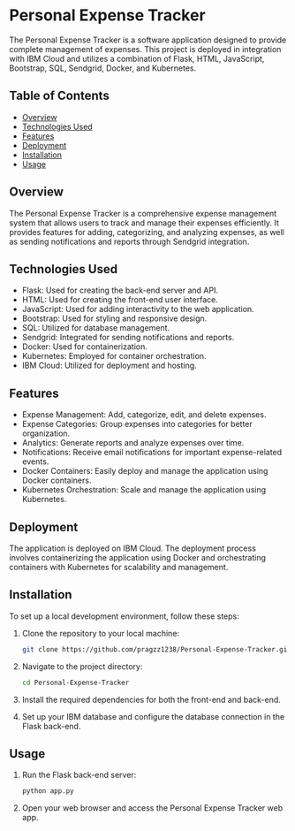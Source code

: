 # Personal Expense Tracker

The Personal Expense Tracker is a software application designed to provide complete management of expenses. This project is deployed in integration with IBM Cloud and utilizes a combination of Flask, HTML, JavaScript, Bootstrap, SQL, Sendgrid, Docker, and Kubernetes.

## Table of Contents

- [Overview](#overview)
- [Technologies Used](#technologies-used)
- [Features](#features)
- [Deployment](#deployment)
- [Installation](#installation)
- [Usage](#usage)

## Overview

The Personal Expense Tracker is a comprehensive expense management system that allows users to track and manage their expenses efficiently. It provides features for adding, categorizing, and analyzing expenses, as well as sending notifications and reports through Sendgrid integration.

## Technologies Used

- Flask: Used for creating the back-end server and API.
- HTML: Used for creating the front-end user interface.
- JavaScript: Used for adding interactivity to the web application.
- Bootstrap: Used for styling and responsive design.
- SQL: Utilized for database management.
- Sendgrid: Integrated for sending notifications and reports.
- Docker: Used for containerization.
- Kubernetes: Employed for container orchestration.
- IBM Cloud: Utilized for deployment and hosting.

## Features

- Expense Management: Add, categorize, edit, and delete expenses.
- Expense Categories: Group expenses into categories for better organization.
- Analytics: Generate reports and analyze expenses over time.
- Notifications: Receive email notifications for important expense-related events.
- Docker Containers: Easily deploy and manage the application using Docker containers.
- Kubernetes Orchestration: Scale and manage the application using Kubernetes.

## Deployment

The application is deployed on IBM Cloud. The deployment process involves containerizing the application using Docker and orchestrating containers with Kubernetes for scalability and management.

## Installation

To set up a local development environment, follow these steps:

1. Clone the repository to your local machine:

   ```bash
   git clone https://github.com/pragzz1238/Personal-Expense-Tracker.git

2. Navigate to the project directory:

     ```bash
     cd Personal-Expense-Tracker
     ```

3. Install the required dependencies for both the front-end and back-end.

4. Set up your IBM database and configure the database connection in the Flask back-end.

 ## Usage

1. Run the Flask back-end server:
    ```bash
    python app.py
    ```
7. Open your web browser and access the Personal Expense Tracker web app.

